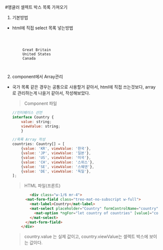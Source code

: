 #앵귤러 셀렉트 박스 목록 가져오기

1. 기본방법
- html에 직접 select 목록 넣는방법
<pre><code> 
    <mat-form-field>
      <mat-select name="countryString" [(value)]="selectedCountry" placeholder="Country">
        <mat-option [value]="'GB'">Great Britain</mat-option>
        <mat-option [value]="'US'">United States</mat-option>
        <mat-option [value]="'CA'">Canada</mat-option>
      </mat-select>
    </mat-form-field>
</code></pre>

2. component에서 Array관리
- 국가 목록 같은 경우는 공통으로 사용할거 같아서, html에 직접 쓰는것보다, array로 관리하는게 나을거 같아서, 작성해보았다.

    > Component 파일
    ```JavaScript
    //인터페이스 선언
    interface Country {
        value: string;
        viewValue: string;
        }

    //목록 Array 작성
    countries: Country[] = [
        {value: 'KR', viewValue: '한국'},
        {value: 'JP', viewValue: '일본'},
        {value: 'US', viewValue: '미국'},
        {value: 'CH', viewValue: '스위스'},
        {value: 'SE', viewValue: '스웨덴'},
        {value: 'DE', viewValue: '독일'},
    ];    
    ```
    >HTML 파일(프론트)
    ```html
            <div class="w-1/6 mr-4">
          <mat-form-field class="treo-mat-no-subscript w-full">
            <mat-label>Country</mat-label>
            <mat-select placeholder="Country" formControlName="country" [(value)]="Doc.country">
              <mat-option *ngFor="let country of countries" [value]="country.value">{{ country.viewValue }}</mat-option>
            </mat-select>
          </mat-form-field>
        </div>
    ```
    > country.value 는 실제 값이고, country.viewValue는 셀렉트 박스에 보이는 값이다.
    

